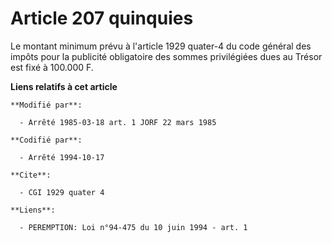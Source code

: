 # Article 207 quinquies

Le montant minimum prévu à l'article 1929 quater-4 du code général des impôts pour la publicité obligatoire des sommes
privilégiées dues au Trésor est fixé à 100.000 F.

**Liens relatifs à cet article**

	**Modifié par**:

	  - Arrêté 1985-03-18 art. 1 JORF 22 mars 1985

	**Codifié par**:

	  - Arrêté 1994-10-17

	**Cite**:

	  - CGI 1929 quater 4

	**Liens**:

	  - PEREMPTION: Loi n°94-475 du 10 juin 1994 - art. 1
